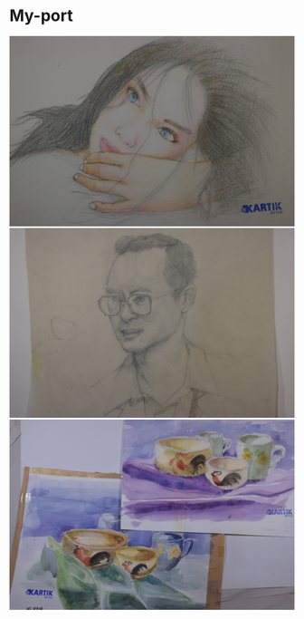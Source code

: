 # My-port
![alt text](https://github.com/BoonwarootRamchuen/My-port/blob/master/images/DSC_0215.JPG)
![alt text](https://github.com/BoonwarootRamchuen/My-port/blob/master/images/DSC_0217.JPG)
![alt text](https://github.com/BoonwarootRamchuen/My-port/blob/master/images/DSC_0221.JPG)
